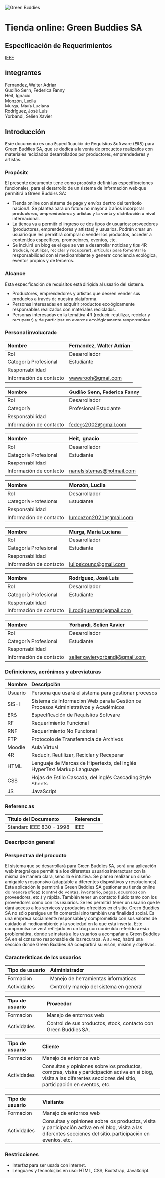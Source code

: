 ![Green Buddies](https://i.ibb.co/9ykvZTJ/green-Buddies-Logo.png)
# Tienda online: Green Buddies SA
## Especificación de Requerimientos
[IEEE](https://acceso.ispc.edu.ar/pluginfile.php/29563/mod_forum/attachment/20413/Especificaci%C3%B3n%20de%20requisitos%20de%20software%20Proyecto%20IEEE%20Grupo4%20Aula5.docx?forcedownload=1)
## Integrantes 
Fernandez, Walter Adrian  
Gudiño Senn, Federica Fanny  
Heit, Ignacio  
Monzón, Lucila  
Murga, María Luciana  
Rodríguez, José Luis  
Yorbandi, Selien Xavier  
## Introducción  
Este documento es una Especificación de Requisitos Software (ERS) para Green Buddies SA, que se dedica a la venta de productos realizados con materiales reciclados desarrollados por productores, emprendedores y artistas. 
### Propósito
El presente documento tiene como propósito definir las especificaciones funcionales, para el desarrollo de un sistema de información web que permitirá a Green Buddies SA:  
- Tienda online con sistema de pago y envíos dentro del territorio nacional. Se plantea para un futuro no mayor a 3 años incorporar productores, emprendedores y artistas y la venta y distribución a nivel internacional.  
-	La tienda va a permitir el ingreso de dos tipos de usuarios: proveedores (productores, emprendedores y artistas) y usuarios. Podrán crear un usuario que les permitirá comprar o vender los productos, acceder a contenidos específicos, promociones, eventos, etc.  
-	Se incluirá un blog en el que se van a desarrollar noticias y tips 4R (reducir, reutilizar, reciclar y recuperar), artículos para fomentar la responsabilidad con el medioambiente y generar conciencia ecológica, eventos propios y de terceros.  
### Alcance  
Esta especificación de requisitos está dirigida al usuario del sistema.  
- Productores, emprendedores y artistas que deseen vender sus productos a través de nuestra plataforma.  
- Personas interesadas en adquirir productos ecológicamente responsables realizados con materiales reciclados.  
- Personas interesadas en la temática 4R (reducir, reutilizar, reciclar y recuperar) y de participar en eventos ecológicamente responsables.  

### **Personal involucrado**

|Nombre	 | Fernandez, Walter Adrian|
| :- | :- | 
|Rol	| Desarrollador|
|Categoria Profesional |	Estudiante |
|Responsabilidad	| |
|Información de contacto |	wawarooh@gmail.com |

|Nombre|	Gudiño Senn, Federica Fanny|
| :- | :- | 
|Rol|	Desarrollador|
|Categoría| Profesional	Estudiante|
|Responsabilidad|	|
|Información de contacto|	fedegs2002@gmail.com |

|Nombre|	Heit, Ignacio|
| :- | :- | 
|Rol|	Desarrollador|
|Categoría Profesional|	Estudiante|
|Responsabilidad| |	
|Información de contacto|	nanetsistemas@hotmail.com|

|Nombre|	Monzón, Lucila|
| :- | :- | 
|Rol|	Desarrollador|
|Categoría Profesional|	Estudiante|
|Responsabilidad| |	
|Información de contacto|	lumonzon2021@gmail.com|

|Nombre|	Murga, María Luciana|
| :- | :- | 
|Rol|	Desarrollador|
|Categoría Profesional|	Estudiante|
|Responsabilidad| |
|Información de contacto|	lulipsicounc@gmail.com |

|Nombre|	Rodríguez, José Luis|
| :- | :- | 
|Rol|	Desarrollador|
|Categoría Profesional|	Estudiante|
|Responsabilidad| |	
|Información de contacto|	jl.rodriguezgm@gmail.com |

|Nombre|	Yorbandi, Selien Xavier|
| :- | :- | 
|Rol|	Desarrollador|
|Categoría Profesional|	Estudiante|
|Responsabilidad| |	
|Información de contacto|	selienxavieryorbandi@gmail.com|

### **Definiciones, acrónimos y abreviaturas**

|Nombre|	Descripción|
| :- | :- | 
|Usuario|	Persona que usará el sistema para gestionar procesos|
|SIS-I|	Sistema de Información Web para la Gestión de Procesos Administrativos y Académicos|
|ERS|	Especificación de Requisitos Software|
|RF|	Requerimiento Funcional|
|RNF|	Requerimiento No Funcional|
|FTP|	Protocolo de Transferencia de Archivos|
|Moodle|	Aula Virtual|
|4R|	Reducir, Reutilizar, Reciclar y Recuperar|
|HTML|	Lenguaje de Marcas de Hipertexto, del inglés HyperText Markup Language|
|CSS|	Hojas de Estilo Cascada, del inglés Cascading Style Sheets|
|JS|	JavaScript|

### **Referencias**

|Título del Documento|	Referencia|
| :- | :- | 
|Standard IEEE 830 - 1998|	IEEE|

### Descripción general

### **Perspectiva del producto**
El sistema que se desarrollará para Green Buddies SA, será una aplicación web integral que permitirá a los diferentes usuarios interactuar con la misma de manera clara, sencilla e intuitiva. Se planea realizar un diseño amigable y responsivo (adaptable a diferentes dispositivos y resoluciones).
Esta aplicación le permitirá a Green Buddies SA gestionar su tienda online de manera eficaz (control de ventas, inventario, pagos, acuerdos con proveedores, etc.) y rápida.
También tener un contacto fluido tanto con los proveedores como con los usuarios. Se les permitirá tener un usuario que le dará acceso a los servicios y productos ofrecidos en el sitio.
Green Buddies SA no sólo persigue un fin comercial sino también una finalidad social. Es una empresa socialmente responsable y comprometida con sus valores de cuidado al medioambiente y la sociedad en la que está inserta. Este compromiso se verá reflejado en un blog con contenido referido a esta problemática, donde se instará a los usuarios a acompañar a Green Buddies SA en el consumo responsable de los recursos. A su vez, habrá una sección donde Green Buddies SA compartirá su visión, misión y objetivos.



### **Características de los usuarios**
|Tipo de usuario|	Administrador|
| :- | :- | 
|Formación|	Manejo de herramientas informáticas|
|Actividades|	Control y manejo del sistema en general|

|Tipo de usuario|	Proveedor|
| :- | :- | 
|Formación|	Manejo de entornos web|
|Actividades|	Control de sus productos, stock, contacto con Green Buddies SA.|

|Tipo de usuario| Cliente|
| :- | :- | 
|Formación|	Manejo de entornos web|
|Actividades|	Consultas y opiniones sobre los productos, compras, visita y participación activa en el blog, visita a las diferentes secciones del sitio, participación en eventos, etc.|

|Tipo de usuario| Visitante|
| :- | :- | 
|Formación|	Manejo de entornos web|
|Actividades|	Consultas y opiniones sobre los productos, visita y participación activa en el blog, visita a las diferentes secciones del sitio, participación en eventos, etc.|


### **Restricciones**
-	Interfaz para ser usada con internet.
-	Lenguajes y tecnologías en uso: HTML, CSS, Bootstrap, JavaScript.

